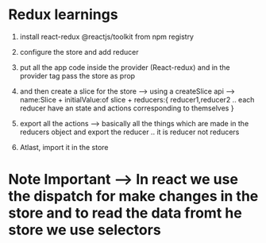 # Redux learnings
1. install react-redux @reactjs/toolkit from npm registry
2. configure the store and add reducer
3. put all the app code inside the provider (React-redux) and in the provider tag pass the store as prop
4. and then create a slice for the store --> using a createSlice api --> name:Slice + initialValue:of slice + reducers:{
    reducer1,reducer2 .. each reducer have an state and actions corresponding to themselves
}
5. export all the actions --> basically all the things which are made in the reducers object and export the reducer .. it is reducer not reducers

6. Atlast, import it in the store

# Note Important --> In react we use the dispatch for make changes in the store and to read the data fromt he store we use selectors